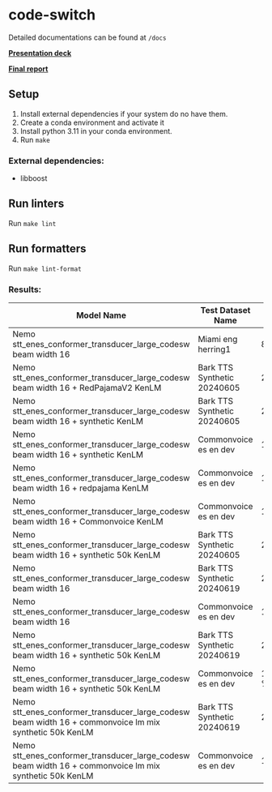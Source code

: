 # code-switch
Detailed documentations can be found at `/docs`

[**Presentation deck**](https://docs.google.com/presentation/d/13uWxpAWFavuKyr1DfOzvlxt5-G_cKaOuptlBIXy_Hb0/edit?usp=sharing)

[**Final report**](https://docs.google.com/document/d/18t3TI3atPoh7W4YjA-WpjoS3OKz3TpcIsFBEaN-fjz8/edit?usp=sharing)

## Setup
1. Install external dependencies if your system do no have them.
2. Create a conda environment and activate it
3. Install python 3.11 in your conda environment.
4. Run `make`

### External dependencies:
  - libboost

## Run linters
Run `make lint`

## Run formatters
Run `make lint-format`

### Results:

| Model Name | Test Dataset Name | WER | CER |
|------------|--------------|-----|----|
| Nemo stt_enes_conformer_transducer_large_codesw beam width 16 | Miami eng herring1 | 87.77% |
| Nemo stt_enes_conformer_transducer_large_codesw beam width 16 + RedPajamaV2 KenLM | Bark TTS Synthetic 20240605 | 29.37% | 16.71% |
| Nemo stt_enes_conformer_transducer_large_codesw beam width 16 + synthetic KenLM | Bark TTS Synthetic 20240605 | 24.02% | 14.04% |
| Nemo stt_enes_conformer_transducer_large_codesw beam width 16 + synthetic KenLM | Commonvoice es en dev | 15.65% | 8.92% |
| Nemo stt_enes_conformer_transducer_large_codesw beam width 16 + redpajama KenLM| Commonvoice es en dev | 13.62% | 7.65% |
| Nemo stt_enes_conformer_transducer_large_codesw beam width 16 + Commonvoice KenLM| Commonvoice es en dev | 13.62% | 7.65% |
| Nemo stt_enes_conformer_transducer_large_codesw beam width 16 + synthetic 50k KenLM | Bark TTS Synthetic 20240605 | 25.34% | 14.76% |
| Nemo stt_enes_conformer_transducer_large_codesw beam width 16 | Bark TTS Synthetic 20240619 | 29.78% | 13.88% |
| Nemo stt_enes_conformer_transducer_large_codesw beam width 16 | Commonvoice es en dev | 12.38% | 4.85% |
| Nemo stt_enes_conformer_transducer_large_codesw beam width 16 + synthetic 50k KenLM| Bark TTS Synthetic 20240619 | 26.63% | 17.09% |
| Nemo stt_enes_conformer_transducer_large_codesw beam width 16 + synthetic 50k KenLM| Commonvoice es en dev | 15.67 % | 8.82% |
| Nemo stt_enes_conformer_transducer_large_codesw beam width 16 + commonvoice lm mix synthetic 50k KenLM| Bark TTS Synthetic 20240619 | 27.70% | 18.06% |
| Nemo stt_enes_conformer_transducer_large_codesw beam width 16 + commonvoice lm mix synthetic 50k KenLM| Commonvoice es en dev | 14.28% | 8.05% |
